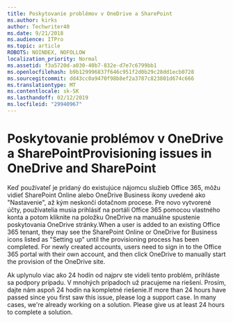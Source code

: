 ```yaml
---
title: Poskytovanie problémov v OneDrive a SharePoint
ms.author: kirks
author: Techwriter40
ms.date: 9/21/2018
ms.audience: ITPro
ms.topic: article
ROBOTS: NOINDEX, NOFOLLOW
localization_priority: Normal
ms.assetid: f3a5720d-a030-40b7-832e-d7e7c6799bb1
ms.openlocfilehash: b9b129996837f646c951f2d0b29c28dd1ecb0728
ms.sourcegitcommit: dd43cc0a9470f98b8ef2a3787c823801d674c666
ms.translationtype: MT
ms.contentlocale: sk-SK
ms.lasthandoff: 02/12/2019
ms.locfileid: "29940967"
---
```

# <a name="provisioning-issues-in-onedrive-and-sharepoint"></a><span data-ttu-id="ec3a0-102">Poskytovanie problémov v OneDrive a SharePoint</span><span class="sxs-lookup"><span data-stu-id="ec3a0-102">Provisioning issues in OneDrive and SharePoint</span></span>

<span data-ttu-id="ec3a0-p101">Keď používateľ je pridaný do existujúce nájomcu služieb Office 365, môžu vidieť SharePoint Online alebo OneDrive Business ikony uvedené ako "Nastavenie", až kým neskončí dotačnom procese. Pre novo vytvorené účty, používatelia musia prihlásiť na portáli Office 365 pomocou vlastného konta a potom kliknite na položku OneDrive na manuálne spustenie poskytovania OneDrive stránky.</span><span class="sxs-lookup"><span data-stu-id="ec3a0-p101">When a user is added to an existing Office 365 tenant, they may see the SharePoint Online or OneDrive for Business icons listed as "Setting up" until the provisioning process has been completed. For newly created accounts, users need to sign in to the Office 365 portal with their own account, and then click OneDrive to manually start the provision of the OneDrive site.</span></span>
  
<span data-ttu-id="ec3a0-p102">Ak uplynulo viac ako 24 hodín od najprv ste videli tento problém, prihláste sa podpory prípadu. V mnohých prípadoch už pracujeme na riešení. Prosím, dajte nám aspoň 24 hodín na kompletné riešenie.</span><span class="sxs-lookup"><span data-stu-id="ec3a0-p102">If more than 24 hours have passed since you first saw this issue, please log a support case. In many cases, we're already working on a solution. Please give us at least 24 hours to complete a solution.</span></span>
  

